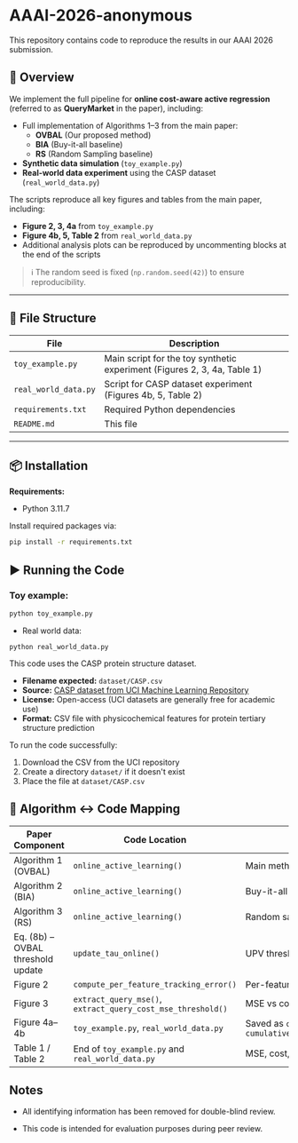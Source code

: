 # AAAI-2026-anonymous

This repository contains code to reproduce the results in our AAAI 2026 submission.

## 📄 Overview

We implement the full pipeline for **online cost-aware active regression** (referred to as **QueryMarket** in the paper), including:

- Full implementation of Algorithms 1–3 from the main paper:
  - **OVBAL** (Our proposed method)
  - **BIA** (Buy-it-all baseline)
  - **RS** (Random Sampling baseline)
- **Synthetic data simulation** (`toy_example.py`)
- **Real-world data experiment** using the CASP dataset (`real_world_data.py`)

The scripts reproduce all key figures and tables from the main paper, including:
- **Figure 2, 3, 4a** from `toy_example.py`
- **Figure 4b, 5, Table 2** from `real_world_data.py`
- Additional analysis plots can be reproduced by uncommenting blocks at the end of the scripts

> ℹ️ The random seed is fixed (`np.random.seed(42)`) to ensure reproducibility.

---

## 📂 File Structure

| File | Description |
|------|-------------|
| `toy_example.py` | Main script for the toy synthetic experiment (Figures 2, 3, 4a, Table 1) |
| `real_world_data.py` | Script for CASP dataset experiment (Figures 4b, 5, Table 2) |
| `requirements.txt` | Required Python dependencies |
| `README.md` | This file |

---

## 📦 Installation

**Requirements:**
- Python 3.11.7

Install required packages via:

```bash
pip install -r requirements.txt

```
## ▶️ Running the Code

### Toy example:
```bash
python toy_example.py

```

- Real world data:
```
python real_world_data.py
```

This code uses the CASP protein structure dataset.

- **Filename expected:** `dataset/CASP.csv`
- **Source:** [CASP dataset from UCI Machine Learning Repository](https://archive.ics.uci.edu/ml/datasets/Physicochemical+Properties+of+Protein+Tertiary+Structure)
- **License:** Open-access (UCI datasets are generally free for academic use)
- **Format:** CSV file with physicochemical features for protein tertiary structure prediction

To run the code successfully:
1. Download the CSV from the UCI repository  
2. Create a directory `dataset/` if it doesn't exist  
3. Place the file at `dataset/CASP.csv`


## 🔁 Algorithm ↔ Code Mapping

| Paper Component                 | Code Location                                      | Description                                |
|--------------------------------|---------------------------------------------------|--------------------------------------------|
| Algorithm 1 (OVBAL)            | `online_active_learning()`                        | Main method with threshold-based query     |
| Algorithm 2 (BIA)              | `online_active_learning()`                        | Buy-it-all baseline                        |
| Algorithm 3 (RS)               | `online_active_learning()`                        | Random sampling                            |
| Eq. (8b) – OVBAL threshold update | `update_tau_online()`                           | UPV threshold τₜ update                    |
| Figure 2                       | `compute_per_feature_tracking_error()`            | Per-feature MSE plot                       |
| Figure 3                       | `extract_query_mse()`, `extract_query_cost_mse_threshold()` | MSE vs cost/queries              |
| Figure 4a–4b | `toy_example.py`, `real_world_data.py` | Saved as `cumulative_cost_toy.pdf`, `cumulative_cost_with_budget_protein.pdf` |
| Table 1 / Table 2              | End of `toy_example.py` and `real_world_data.py`  | MSE, cost, efficiency summary printout     |


## Notes
- All identifying information has been removed for double-blind review.

- This code is intended for evaluation purposes during peer review.
